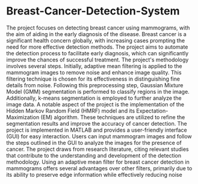 # Breast-Cancer-Detection-System
The project focuses on detecting breast cancer using mammograms, with the aim of aiding in the early 
diagnosis of the disease. Breast cancer is a significant health concern globally, with increasing cases 
prompting the need for more effective detection methods. The project aims to automate the detection 
process to facilitate early diagnosis, which can significantly improve the chances of successful 
treatment.
The project's methodology involves several steps. Initially, adaptive mean filtering is applied to the 
mammogram images to remove noise and enhance image quality. This filtering technique is chosen for 
its effectiveness in distinguishing fine details from noise. Following this preprocessing step, Gaussian 
Mixture Model (GMM) segmentation is performed to classify regions in the image. Additionally, k-means segmentation is employed to further analyze the image data.
A notable aspect of the project is the implementation of the Hidden Markov Random Field (HMRF) 
model and its Expectation-Maximization (EM) algorithm. These techniques are utilized to refine the 
segmentation results and improve the accuracy of cancer detection.
The project is implemented in MATLAB and provides a user-friendly interface (GUI) for easy 
interaction. Users can input mammogram images and follow the steps outlined in the GUI to analyze 
the images for the presence of cancer. The project draws from research literature, citing relevant studies 
that contribute to the understanding and development of the detection methodology.
Using an adaptive mean filter for breast cancer detection in mammograms offers several advantages 
over other filters, primarily due to its ability to preserve edge information while effectively reducing 
noise
